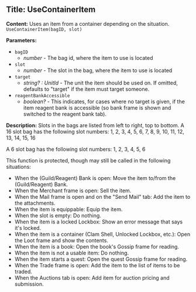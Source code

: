 ## Title: UseContainerItem

**Content:**
Uses an item from a container depending on the situation.
`UseContainerItem(bagID, slot)`

**Parameters:**
- `bagID`
  - *number* - The bag id, where the item to use is located
- `slot`
  - *number* - The slot in the bag, where the item to use is located
- `target`
  - *string? : UnitId* - The unit the item should be used on. If omitted, defaults to "target" if the item must target someone.
- `reagentBankAccessible`
  - *boolean?* - This indicates, for cases where no target is given, if the item reagent bank is accessible (so bank frame is shown and switched to the reagent bank tab).

**Description:**
Slots in the bags are listed from left to right, top to bottom. A 16 slot bag has the following slot numbers:
1, 2, 3, 4, 5, 6, 7, 8, 9, 10, 11, 12, 13, 14, 15, 16

A 6 slot bag has the following slot numbers:
1, 2, 3, 4, 5, 6

This function is protected, though may still be called in the following situations:
- When the (Guild/Reagent) Bank is open: Move the item to/from the (Guild/Reagent) Bank.
- When the Merchant frame is open: Sell the item.
- When the Mail frame is open and on the "Send Mail" tab: Add the item to the attachments.
- When the item is equippable: Equip the item.
- When the slot is empty: Do nothing.
- When the item is a locked Lockbox: Show an error message that says it's locked.
- When the item is a container (Clam Shell, Unlocked Lockbox, etc.): Open the Loot frame and show the contents.
- When the item is a book: Open the book's Gossip frame for reading.
- When the item is not a usable item: Do nothing.
- When the item starts a quest: Open the quest Gossip frame for reading.
- When the Trade frame is open: Add the item to the list of items to be traded.
- When the Auctions tab is open: Add item for auction pricing and submission.